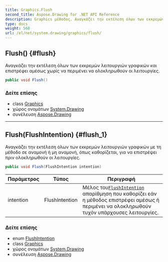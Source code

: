 ```yaml
---
title: Graphics.Flush
second_title: Aspose.Drawing for .NET API Reference
description: Graphics μέθοδος. Αναγκάζει την εκτέλεση όλων των εκκρεμών λειτουργιών γραφικών και επιστρέφει αμέσως χωρίς να περιμένει να ολοκληρωθούν οι λειτουργίες.
type: docs
weight: 560
url: /el/net/system.drawing/graphics/flush/
---
```

## Flush() {#flush}

Αναγκάζει την εκτέλεση όλων των εκκρεμών λειτουργιών γραφικών και επιστρέφει αμέσως χωρίς να περιμένει να ολοκληρωθούν οι λειτουργίες.

```csharp
public void Flush()
```

### Δείτε επίσης

* class [Graphics](../)
* χώρος ονομάτων [System.Drawing](../../graphics/)
* συνέλευση [Aspose.Drawing](../../../)

---

## Flush(FlushIntention) {#flush_1}

Αναγκάζει την εκτέλεση όλων των εκκρεμών λειτουργιών γραφικών με τη μέθοδο σε αναμονή ή μη αναμονή, όπως καθορίζεται, για να επιστρέψει πριν ολοκληρωθούν οι λειτουργίες.

```csharp
public void Flush(FlushIntention intention)
```

| Παράμετρος | Τύπος | Περιγραφή |
| --- | --- | --- |
| intention | FlushIntention | Μέλος του[`FlushIntention`](../../../system.drawing.drawing2d/flushintention/) απαρίθμηση που καθορίζει εάν η μέθοδος επιστρέφει αμέσως ή περιμένει να ολοκληρωθούν τυχόν υπάρχουσες λειτουργίες. |

### Δείτε επίσης

* enum [FlushIntention](../../../system.drawing.drawing2d/flushintention/)
* class [Graphics](../)
* χώρος ονομάτων [System.Drawing](../../graphics/)
* συνέλευση [Aspose.Drawing](../../../)


